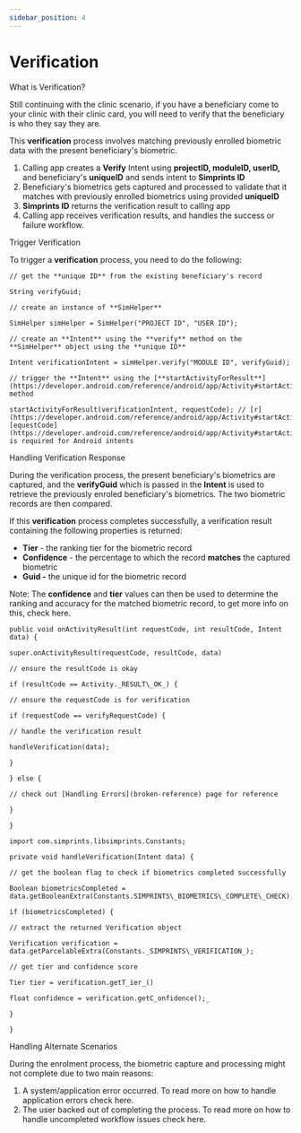 ```yaml
---
sidebar_position: 4
---
```



# Verification

What is Verification?

Still continuing with the clinic scenario, if you have a beneficiary come to your clinic with their clinic card, you will need to verify that the beneficiary is who they say they are.

This **verification** process involves matching previously enrolled biometric data with the present beneficiary's biometric.

1. Calling app creates a **Verify** Intent using **projectID, moduleID, userID,** and beneficiary's **uniqueID** and sends intent to **Simprints ID**
2. Beneficiary's biometrics gets captured and processed to validate that it matches with previously enrolled biometrics using provided **uniqueID**
3. **Simprints ID** returns the verification result to calling app
4. Calling app receives verification results, and handles the success or failure workflow.

Trigger Verification

To trigger a **verification** process, you need to do the following:
```
// get the **unique ID** from the existing beneficiary's record

String verifyGuid;

// create an instance of **SimHelper**

SimHelper simHelper = SimHelper("PROJECT ID", "USER ID");

// create an **Intent** using the **verify** method on the **SimHelper** object using the **unique ID**

Intent verificationIntent = simHelper.verify("MODULE ID", verifyGuid);

// trigger the **Intent** using the [**startActivityForResult**](https://developer.android.com/reference/android/app/Activity#startActivityForResult%28android.content.Intent,%20int%29) method

startActivityForResult(verificationIntent, requestCode); // [r](https://developer.android.com/reference/android/app/Activity#startActivityForResult%28android.content.Intent,%20int%29)[equestCode](https://developer.android.com/reference/android/app/Activity#startActivityForResult%28android.content.Intent,%20int%29) is required for Android intents

```

Handling Verification Response

During the verification process, the present beneficiary's biometrics are captured, and the **verifyGuid** which is passed in the **Intent** is used to retrieve the previously enroled beneficiary's biometrics. The two biometric records are then compared.

If this **verification** process completes successfully, a verification result containing the following properties is returned:

* **Tier** - the ranking tier for the biometric record
* **Confidence** - the percentage to which the record **matches** the captured biometric
* **Guid -** the unique id for the biometric record

Note: The **confidence** and **tier** values can then be used to determine the ranking and accuracy for the matched biometric record, to get more info on this, check here.

```
public void onActivityResult(int requestCode, int resultCode, Intent data) {

super.onActivityResult(requestCode, resultCode, data)

// ensure the resultCode is okay

if (resultCode == Activity._RESULT\_OK_) {

// ensure the requestCode is for verification

if (requestCode == verifyRequestCode) {

// handle the verification result

handleVerification(data);

}

} else {

// check out [Handling Errors](broken-reference) page for reference

}
```
```
}

import com.simprints.libsimprints.Constants;

private void handleVerification(Intent data) {

// get the boolean flag to check if biometrics completed successfully

Boolean biometricsCompleted = data.getBooleanExtra(Constants.SIMPRINTS\_BIOMETRICS\_COMPLETE\_CHECK);

if (biometricsCompleted) {

// extract the returned Verification object

Verification verification = data.getParcelableExtra(Constants._SIMPRINTS\_VERIFICATION_);

// get tier and confidence score

Tier tier = verification.getT_ier_()

float confidence = verification.getC_onfidence();_

}

}
```

Handling Alternate Scenarios

During the enrolment process, the biometric capture and processing might not complete due to two main reasons:

1. A system/application error occurred. To read more on how to handle application errors check here.
2. The user backed out of completing the process. To read more on how to handle uncompleted workflow issues check here.
